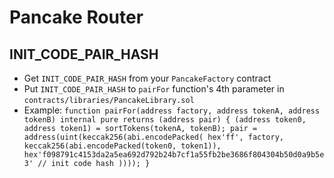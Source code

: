 # Pancake Router

## INIT_CODE_PAIR_HASH
- Get `INIT_CODE_PAIR_HASH` from your `PancakeFactory` contract
- Put `INIT_CODE_PAIR_HASH` to `pairFor` function's 4th parameter in `contracts/libraries/PancakeLibrary.sol`
- Example:
`
    function pairFor(address factory, address tokenA, address tokenB) internal pure returns (address pair) {
        (address token0, address token1) = sortTokens(tokenA, tokenB);
        pair = address(uint(keccak256(abi.encodePacked(
                hex'ff',
                factory,
                keccak256(abi.encodePacked(token0, token1)),
                hex'f098791c4153da2a5ea692d792b24b7cf1a55fb2be3686f804304b50d0a9b5e3' // init code hash
            ))));
    }
`


